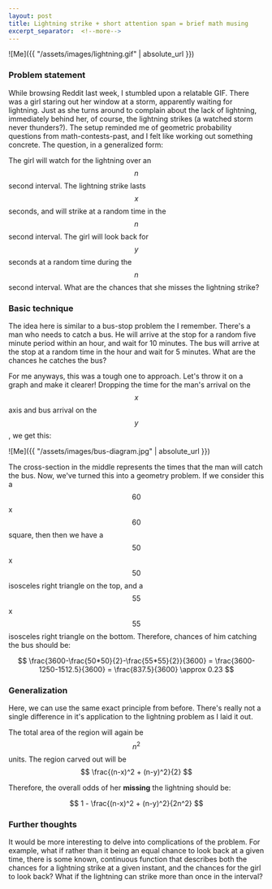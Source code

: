 ```yaml
---
layout: post
title: Lightning strike + short attention span = brief math musing
excerpt_separator:  <!--more-->
---
```


![Me]({{ "/assets/images/lightning.gif" | absolute_url }})

### Problem statement

While browsing Reddit last week, I stumbled upon a relatable GIF. There was a girl staring out her window at a storm, apparently waiting for lightning. Just as she turns around to complain about the lack of lightning, immediately behind her, of course, the lightning strikes (a watched storm never thunders?). The setup reminded me of geometric probability questions from math-contests-past, and I felt like working out something concrete. The question, in a generalized form: 

The girl will watch for the lightning over an $$ n $$ second interval. The lightning strike lasts $$ x $$ seconds, and will strike at a random time in the $$ n $$ second interval. The girl will look back for $$ y $$ seconds at a random time during the $$ n $$ second interval. What are the chances that she misses the lightning strike?

### Basic technique

The idea here is similar to a bus-stop problem the I remember. There's a man who needs to catch a bus. He will arrive at the stop for a random five minute period within an hour, and wait for 10 minutes. The bus will arrive at the stop at a random time in the hour and wait for 5 minutes. What are the chances he catches the bus?

For me anyways, this was a tough one to approach. Let's throw it on a graph and make it clearer! Dropping the time for the man's arrival on the $$ x $$ axis and bus arrival on the $$ y $$, we get this:

![Me]({{ "/assets/images/bus-diagram.jpg" | absolute_url }})

The cross-section in the middle represents the times that the man will catch the bus. Now, we've turned this into a geometry problem. If we consider this a $$60$$x$$60$$ square, then then we have a $$50$$x$$50$$ isosceles right triangle on the top, and a $$55$$x$$55$$ isosceles right triangle on the bottom. Therefore, chances of him catching the bus should be:

$$ \frac{3600-\frac{50*50}{2}-\frac{55*55}{2}}{3600} = \frac{3600-1250-1512.5}{3600} = \frac{837.5}{3600} \approx 0.23 $$


### Generalization

Here, we can use the same exact principle from before. There's really not a single difference in it's application to the lightning problem as I laid it out.

The total area of the region will again be $$ n^2 $$ units. The region carved out will be $$ \frac{(n-x)^2 + (n-y)^2}{2} $$ 

Therefore, the overall odds of her **missing** the lightning should be:

$$ 1 - \frac{(n-x)^2 + (n-y)^2}{2n^2} $$


### Further thoughts

It would be more interesting to delve into complications of the problem. For example, what if rather than it being an equal chance to look back at a given time, there is some known, continuous function that describes both the chances for a lightning strike at a given instant, and the chances for the girl to look back? What if the lightning can strike more than once in the interval?